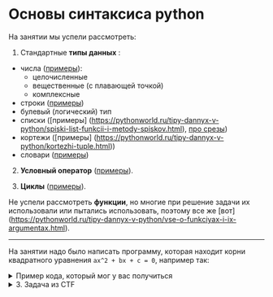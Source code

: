 # Основы синтаксиса python

На занятии мы успели рассмотреть:

1) Cтандартные **типы данных** :
- числа ([примеры](https://pythonworld.ru/tipy-dannyx-v-python/chisla-int-float-complex.html)):
  * целочисленные 
  * вещественные (с плавающей точкой)
  * комплексные
- строки ([примеры](https://pythonworld.ru/tipy-dannyx-v-python/stroki-funkcii-i-metody-strok.html))
- булевый (логический) тип 
- списки ([примеры] (https://pythonworld.ru/tipy-dannyx-v-python/spiski-list-funkcii-i-metody-spiskov.html), [про срезы](https://pythonworld.ru/osnovy/indeksy-i-srezy.html))
- кортежи ([примеры] (https://pythonworld.ru/tipy-dannyx-v-python/kortezhi-tuple.html))
- словари ([примеры](https://pythonworld.ru/tipy-dannyx-v-python/slovari-dict-funkcii-i-metody-slovarej.html))


2) **Условный оператор** ([примеры](https://pythonworld.ru/osnovy/instrukciya-if-elif-else-proverka-istinnosti-trexmestnoe-vyrazhenie-ifelse.html)).

3) **Циклы** ([примеры](https://pythonworld.ru/osnovy/cikly-for-i-while-operatory-break-i-continue-volshebnoe-slovo-else.html)).

Не успели рассмотреть **функции**, но многие при решение задачи их использовали или пытались использовать, поэтому все же [вот] (https://pythonworld.ru/tipy-dannyx-v-python/vse-o-funkciyax-i-ix-argumentax.html).

---

На занятии надо было написать программу, которая находит корни квадратного уравнения `ax^2 + bx + c = 0`, например так:

<details>
  <summary>Пример кода, который мог у вас получиться</summary>
  ```python
def find_roots(a, b, c):
	D =  b**2 - 4*a*c

	if D < 0:
		return "There are no real roots"
	x1 = (-b + D**(0.5)) / 2*a
	x2 = (-b - D**(0.5)) / 2*a

	return x1, x2

print("ax^2 + bx + c = 0")

a = int(input("Enter a: "))
b = int(input("Enter b: "))
c = int(input("Enter c: "))

print(find_roots(a, b, c))
```
</details>

Если у вас остались вопросы или недопонимание чего-то, то всегда можете задать вопросы личные сообщения или в [сообщения группы](https://vk.com/im?media=&sel=-129520208).

---
### Домашнее задание
[Подготовительные работы](l0.md)

Конечно, можно спрашивать и советоваться.
Для тех, кто сделает правильно задания до вечера воскресенья, будет какой-нибудь приятный бонус.

<details>
  <summary>1. Небольшое задание, чтобы попробовать возможности языка</summary>
В одной школе занятия начинаются в 8:00. Продолжительность урока — 45 минут, а после 1-го, 3-го, 5-го и т.д. уроков перемена 5 минут, зато после 2-го, 4-го, 6-го и т.д. — 15 минут.

#####Входные данные:
Дан номер урока (уроков может быть 10, ведь целых 2 смены). Определите, когда заканчивается указанный урок.

#####Выходные данные:
Выведите строку: время окончания урока в часах и минутах.

#### Пример
> Входные данные:
>   3
> 
> Выходные данные:
>   10:35

</details>

<details>
  <summary>2. Задача для тех, кому нравится придумывать алгоритмы</summary>
  Необходимо по заданному числу *n (1 < n < 10)* вывести на экран *n* птичек. Изображение одной птички имеет размер 5х9 символов. Между двумя птичками должен быть пустой столбец. Для упрощения, можно использовать пингвина. Но если вы придумаете свой вариант птички, то будет здорово!
```
   _~_    
  (o o)   
 /  V  \  
/(  _  )\ 
  ^^ ^^   
```
#### Пример
> Входные данные:
> 3
> 
> Выходные данные:
> ```
   _~_       _~_       _~_    
  (o o)     (o o)     (o o)   
 /  V  \   /  V  \   /  V  \  
/(  _  )\ /(  _  )\ /(  _  )\ 
  ^^ ^^     ^^ ^^     ^^ ^^   
```
</details>

<details>
  <summary>3. Задача из CTF</summary>
  Для этой задачи придется не только программировать, но и подумать, но в целом она несложная.
  Пробуйте, пишите где остановились, будем подсказывать.
  http://2016.hackerdom.ru/tasks/open/1/
</details>
